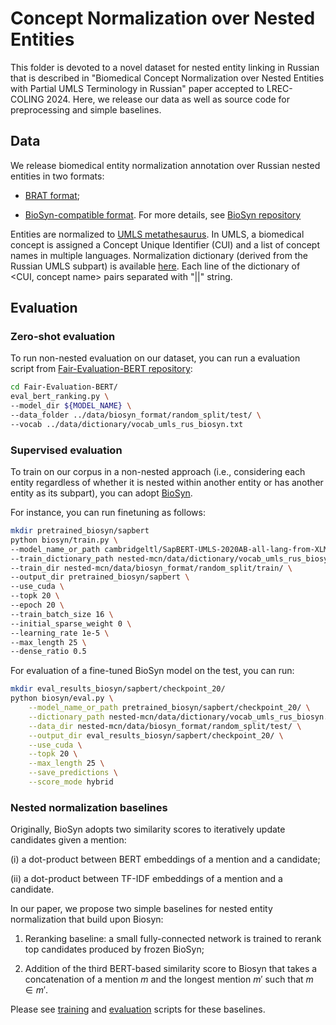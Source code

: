 # Concept Normalization over Nested Entities

This folder is devoted to a novel dataset for nested entity linking in Russian that is described in "Biomedical Concept Normalization over Nested Entities with Partial UMLS Terminology in Russian" paper accepted to LREC-COLING 2024. Here, we release our data as well as source code for preprocessing and simple baselines.



## Data

We release biomedical entity normalization annotation over Russian nested entities in two formats:

* [BRAT format](https://github.com/nerel-ds/NEREL-BIO/tree/master/nested-mcn/data/brat);

* [BioSyn-compatible format](https://github.com/nerel-ds/NEREL-BIO/tree/master/nested-mcn/data/biosyn_format). For more details, see [BioSyn repository](https://github.com/dmis-lab/BioSyn)


Entities are normalized to [UMLS metathesaurus](https://www.nlm.nih.gov/research/umls/knowledge_sources/metathesaurus/index.html). In UMLS, a  biomedical concept is assigned a Concept Unique Identifier (CUI) and a list of concept names in multiple languages.
Normalization dictionary (derived from the Russian UMLS subpart) is available [here](https://github.com/nerel-ds/NEREL-BIO/blob/master/nested-mcn/data/dictionary/vocab_umls_rus_biosyn.txt). Each line of the dictionary of <CUI, concept name> pairs separated with "||" string.

## Evaluation

### Zero-shot evaluation

To run non-nested evaluation on our dataset, you can run a evaluation script from [Fair-Evaluation-BERT repository](https://github.com/alexeyev/Fair-Evaluation-BERT.git):

```bash
cd Fair-Evaluation-BERT/
eval_bert_ranking.py \
--model_dir ${MODEL_NAME} \
--data_folder ../data/biosyn_format/random_split/test/ \
--vocab ../data/dictionary/vocab_umls_rus_biosyn.txt

```

### Supervised evaluation

To train on our corpus in a non-nested approach (i.e., considering each entity regardless of whether it is nested within another entity or has another entity as its subpart), you can adopt [BioSyn](https://github.com/dmis-lab/BioSyn).

For instance, you can run finetuning as follows:
```bash
mkdir pretrained_biosyn/sapbert
python biosyn/train.py \
--model_name_or_path cambridgeltl/SapBERT-UMLS-2020AB-all-lang-from-XLMR \
--train_dictionary_path nested-mcn/data/dictionary/vocab_umls_rus_biosyn.txt \
--train_dir nested-mcn/data/biosyn_format/random_split/train/ \
--output_dir pretrained_biosyn/sapbert \
--use_cuda \
--topk 20 \
--epoch 20 \
--train_batch_size 16 \
--initial_sparse_weight 0 \
--learning_rate 1e-5 \
--max_length 25 \
--dense_ratio 0.5
```
For evaluation of a fine-tuned BioSyn model on the test, you can run:

```bash
mkdir eval_results_biosyn/sapbert/checkpoint_20/
python biosyn/eval.py \
    --model_name_or_path pretrained_biosyn/sapbert/checkpoint_20/ \
    --dictionary_path nested-mcn/data/dictionary/vocab_umls_rus_biosyn.txt \
    --data_dir nested-mcn/data/biosyn_format/random_split/test/ \
    --output_dir eval_results_biosyn/sapbert/checkpoint_20/ \
    --use_cuda \
    --topk 20 \
    --max_length 25 \
    --save_predictions \
    --score_mode hybrid
```

### Nested normalization baselines

Originally, BioSyn adopts two similarity scores to iteratively update candidates given a mention:

(i) a dot-product between BERT embeddings of a mention and a candidate;

(ii) a dot-product between TF-IDF embeddings of a mention and a candidate.

In our paper, we propose two simple baselines for nested entity normalization that build upon Biosyn:

1. Reranking baseline: a small fully-connected network is trained to rerank top candidates produced by frozen BioSyn;

2. Addition of the third BERT-based similarity score to Biosyn that takes a concatenation of a mention $m$ and the longest mention $m'$ such that $m \in m'$.

Please see [training](https://github.com/nerel-ds/NEREL-BIO/tree/master/nested-mcn/sh/train) and [evaluation](https://github.com/nerel-ds/NEREL-BIO/tree/master/nested-mcn/sh/eval) scripts for these baselines.




